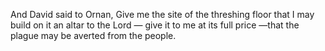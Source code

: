 And David said to Ornan, Give me the site of the threshing floor that I may build on it an altar to the Lord — give it to me at its full price —that the plague may be averted from the people.
